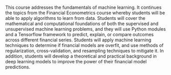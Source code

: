 This course addresses the fundamentals of machine learning. It continues the topics from the Financial Econometrics course whereby students will be able to apply algorithms to learn from data. Students will cover the mathematical and computational foundations of both the supervised and unsupervised machine learning problems, and they will use Python modules and a Tensorflow framework to predict, explain, or compare outcomes across different financial series. Students will apply machine learning techniques to determine if financial models are overfit, and use methods of regularization, cross-validation, and resampling techniques to mitigate it. In addition, students will develop a theoretical and practical background in deep learning models to improve the power of their financial model predictions.
